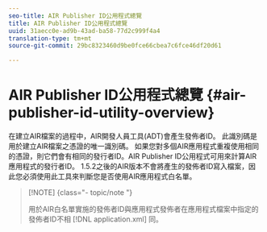 ```yaml
---
seo-title: AIR Publisher ID公用程式總覽
title: AIR Publisher ID公用程式總覽
uuid: 31aecc0e-ad9b-43ad-ba58-77d2c999f4a4
translation-type: tm+mt
source-git-commit: 29bc8323460d9be0fce66cbea7c6fce46df20d61

---
```



# AIR Publisher ID公用程式總覽 {#air-publisher-id-utility-overview}

在建立AIR檔案的過程中，AIR開發人員工具(ADT)會產生發佈者ID。 此識別碼是用於建立AIR檔案之憑證的唯一識別碼。 如果您對多個AIR應用程式重複使用相同的憑證，則它們會有相同的發行者ID。AIR Publisher ID公用程式可用來計算AIR應用程式的發行者ID。 1.5.2之後的AIR版本不會將產生的發佈者ID寫入檔案，因此您必須使用此工具來判斷您是否使用AIR應用程式白名單。

>[!NOTE] {class=&quot;- topic/note &quot;}
>
>用於AIR白名單實施的發佈者ID與應用程式發佈者在應用程式檔案中指定的發佈者ID不相 [!DNL application.xml] 同。


